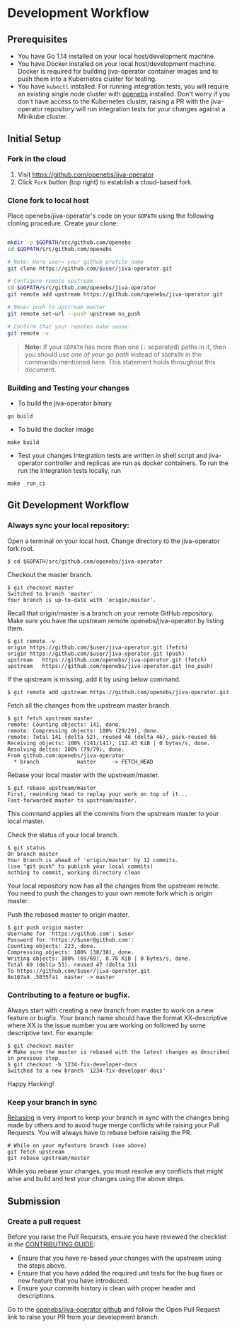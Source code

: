 
# Development Workflow

## Prerequisites

* You have Go 1.14 installed on your local host/development machine.
* You have Docker installed on your local host/development machine. Docker is required for building jiva-operator container images and to push them into a Kubernetes cluster for testing.
* You have `kubectl` installed. For running integration tests, you will require an existing single node cluster with [openebs](https://blog.openebs.io/how-to-install-openebs-with-kubernetes-using-minikube-2ed488dff1c2) installed. Don't worry if you don't have access to the Kubernetes cluster, raising a PR with the jiva-operator repository will run integration tests for your changes against a Minikube cluster.

## Initial Setup

### Fork in the cloud

1. Visit https://github.com/openebs/jiva-operator
2. Click `Fork` button (top right) to establish a cloud-based fork.

### Clone fork to local host

Place openebs/jiva-operator's code on your `GOPATH` using the following cloning procedure.
Create your clone:

```sh

mkdir -p $GOPATH/src/github.com/openebs
cd $GOPATH/src/github.com/openebs

# Note: Here user= your github profile name
git clone https://github.com/$user/jiva-operator.git

# Configure remote upstream
cd $GOPATH/src/github.com/openebs/jiva-operator
git remote add upstream https://github.com/openebs/jiva-operator.git

# Never push to upstream master
git remote set-url --push upstream no_push

# Confirm that your remotes make sense:
git remote -v
```
> **Note:** If your `GOPATH` has more than one (`:` separated) paths in it, then you should use *one of your go path* instead of `$GOPATH` in the commands mentioned here. This statement holds throughout this document.

### Building and Testing your changes

* To build the jiva-operator binary
```
go build
```

* To build the docker image
```
make build
```

* Test your changes
Integration tests are written in shell script and jiva-operator controller and replicas are run as docker containers.
To run the run the integration tests locally, run
```
make _run_ci
```

## Git Development Workflow

### Always sync your local repository:
Open a terminal on your local host. Change directory to the jiva-operator fork root.

```
$ cd $GOPATH/src/github.com/openebs/jiva-operator
```

 Checkout the master branch.

 ```
 $ git checkout master
 Switched to branch 'master'
 Your branch is up-to-date with 'origin/master'.
 ```

 Recall that origin/master is a branch on your remote GitHub repository.
 Make sure you have the upstream remote openebs/jiva-operator by listing them.

 ```
 $ git remote -v
 origin	https://github.com/$user/jiva-operator.git (fetch)
 origin	https://github.com/$user/jiva-operator.git (push)
 upstream	https://github.com/openebs/jiva-operator.git (fetch)
 upstream	https://github.com/openebs/jiva-operator.git (no_push)
 ```

 If the upstream is missing, add it by using below command.

 ```
 $ git remote add upstream https://github.com/openebs/jiva-operator.git
 ```
 Fetch all the changes from the upstream master branch.

 ```
 $ git fetch upstream master
 remote: Counting objects: 141, done.
 remote: Compressing objects: 100% (29/29), done.
 remote: Total 141 (delta 52), reused 46 (delta 46), pack-reused 66
 Receiving objects: 100% (141/141), 112.43 KiB | 0 bytes/s, done.
 Resolving deltas: 100% (79/79), done.
 From github.com:openebs/jiva-operator
   * branch            master     -> FETCH_HEAD
 ```

 Rebase your local master with the upstream/master.

 ```
 $ git rebase upstream/master
 First, rewinding head to replay your work on top of it...
 Fast-forwarded master to upstream/master.
 ```
 This command applies all the commits from the upstream master to your local master.

 Check the status of your local branch.

 ```
 $ git status
 On branch master
 Your branch is ahead of 'origin/master' by 12 commits.
 (use "git push" to publish your local commits)
 nothing to commit, working directory clean
 ```
 Your local repository now has all the changes from the upstream remote. You need to push the changes to your own remote fork which is origin master.

 Push the rebased master to origin master.

 ```
 $ git push origin master
 Username for 'https://github.com': $user
 Password for 'https://$user@github.com':
 Counting objects: 223, done.
 Compressing objects: 100% (38/38), done.
 Writing objects: 100% (69/69), 8.76 KiB | 0 bytes/s, done.
 Total 69 (delta 53), reused 47 (delta 31)
 To https://github.com/$user/jiva-operator.git
 8e107a9..5035fa1  master -> master
 ```

### Contributing to a feature or bugfix.

Always start with creating a new branch from master to work on a new feature or bugfix. Your branch name should have the format XX-descriptive where XX is the issue number you are working on followed by some descriptive text. For example:

 ```
 $ git checkout master
 # Make sure the master is rebased with the latest changes as described in previous step.
 $ git checkout -b 1234-fix-developer-docs
 Switched to a new branch '1234-fix-developer-docs'
 ```
Happy Hacking!

### Keep your branch in sync

[Rebasing](https://git-scm.com/docs/git-rebase) is very import to keep your branch in sync with the changes being made by others and to avoid huge merge conflicts while raising your Pull Requests. You will always have to rebase before raising the PR.

```
# While on your myfeature branch (see above)
git fetch upstream
git rebase upstream/master
```

While you rebase your changes, you must resolve any conflicts that might arise and build and test your changes using the above steps.

## Submission

### Create a pull request

Before you raise the Pull Requests, ensure you have reviewed the checklist in the [CONTRIBUTING GUIDE](../CONTRIBUTING.md):
- Ensure that you have re-based your changes with the upstream using the steps above.
- Ensure that you have added the required unit tests for the bug fixes or new feature that you have introduced.
- Ensure your commits history is clean with proper header and descriptions.

Go to the [openebs/jiva-operator github](https://github.com/openebs/jiva-operator) and follow the Open Pull Request link to raise your PR from your development branch.

